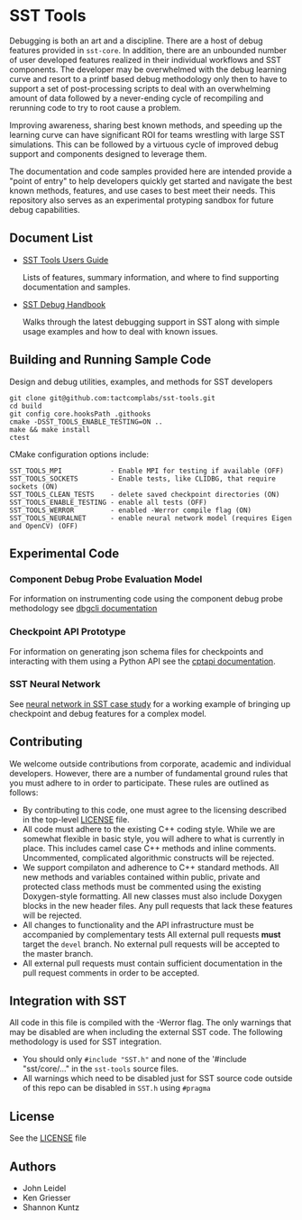 # SST Tools

Debugging is both an art and a discipline. There are a host of debug features provided in `sst-core`. In addition, there are an unbounded number of user developed features realized in their individual workflows and SST components. The developer may be overwhelmed with the debug learning curve and resort to a printf based debug methodology only then to have to support a set of post-processing scripts to deal with an overwhelming amount of data followed by a never-ending cycle of recompiling and rerunning code to try to root cause a problem.

Improving awareness, sharing best known methods, and speeding up the learning curve can have significant ROI for teams wrestling with large SST simulations. This can be followed by a virtuous cycle of improved debug support and components designed to leverage them.

The documentation and code samples provided here are intended provide a "point of entry" to help developers quickly get started and navigate the best known methods, features, and use cases to best meet their needs. This repository also serves as an experimental protyping sandbox for future debug capabilities.

## Document List

- [SST Tools Users Guide](documentation/sst-tools-users-guide.md)

    Lists of features, summary information,  and where to find supporting documentation and samples.

- [SST Debug Handbook](documentation/sst-v15.0-debug-handbook.md)
  
    Walks through the latest debugging support in SST along with simple usage examples and how to deal with known issues.

## Building and Running Sample Code
Design and debug utilities, examples, and methods for SST developers

    git clone git@github.com:tactcomplabs/sst-tools.git
    cd build
    git config core.hooksPath .githooks
    cmake -DSST_TOOLS_ENABLE_TESTING=ON ..
    make && make install
    ctest

CMake configuration options include:

    SST_TOOLS_MPI            - Enable MPI for testing if available (OFF)
    SST_TOOLS_SOCKETS        - Enable tests, like CLIDBG, that require sockets (ON)
    SST_TOOLS_CLEAN_TESTS    - delete saved checkpoint directories (ON)
    SST_TOOLS_ENABLE_TESTING - enable all tests (OFF)
    SST_TOOLS_WERROR         - enabled -Werror compile flag (ON)
    SST_TOOLS_NEURALNET      - enable neural network model (requires Eigen and OpenCV) (OFF)

## Experimental Code

### Component Debug Probe Evaluation Model
For information on instrumenting code using the component debug probe methodology see [dbgcli documentation](test/dbgcli/README.md)

### Checkpoint API Prototype
For information on generating json schema files for checkpoints and interacting with them using a Python API see the [cptapi documentation](test/cptapi/README.md).

### SST Neural Network
See [neural network in SST case study](documentation/SST-NeuralNet-Case-study.md) for a working example of bringing up checkpoint and debug features for a complex model.

## Contributing

We welcome outside contributions from corporate, academic and individual
developers. However, there are a number of fundamental ground rules that you
must adhere to in order to participate. These rules are outlined as follows:

* By contributing to this code, one must agree to the licensing described in
the top-level [LICENSE](LICENSE) file.
* All code must adhere to the existing C++ coding style. While we are somewhat
flexible in basic style, you will adhere to what is currently in place. This
includes camel case C++ methods and inline comments. Uncommented, complicated
algorithmic constructs will be rejected.
* We support compilaton and adherence to C++ standard methods. All new methods
and variables contained within public, private and protected class methods must
be commented using the existing Doxygen-style formatting. All new classes must
also include Doxygen blocks in the new header files. Any pull requests that
lack these features will be rejected.
* All changes to functionality and the API infrastructure must be accompanied
by complementary tests All external pull requests **must** target the `devel`
branch. No external pull requests will be accepted to the master branch.
* All external pull requests must contain sufficient documentation in the pull
request comments in order to be accepted.

## Integration with SST
All code in this file is compiled with the -Werror flag. The only warnings 
that may be disabled are when including the external SST code. The following
methodology is used for SST integration.

* You should only `#include "SST.h"` and none of the '#include "sst/core/..." in
the `sst-tools` source files.
* All warnings which need to be disabled just for SST source code outside of this
repo can be disabled in `SST.h` using `#pragma`

## License

See the [LICENSE](./LICENSE) file

## Authors
* John Leidel
* Ken Griesser
* Shannon Kuntz

